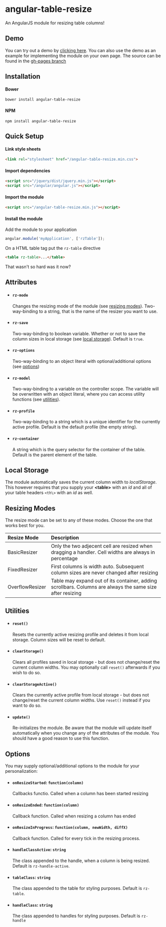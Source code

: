 # angular-table-resize
An AngularJS module for resizing table columns!

## Demo
You can try out a demo by [clicking here](https://tympanix.github.io/angular-table-resize/). You can also use the demo as an example for implementing the module on your own page. The source can be found in the [gh-pages branch](https://github.com/Tympanix/angular-table-resize/tree/gh-pages)

## Installation
#### Bower
```
bower install angular-table-resize
```
#### NPM
```
npm install angular-table-resize
```

## Quick Setup
#### Link style sheets
```html
<link rel="stylesheet" href="/angular-table-resize.min.css">
```

#### Import dependencies
```html
<script src="/jquery/dist/jquery.min.js"></script>
<script src="/angular/angular.js"></script>
```

#### Import the module
```html
<script src="/angular-table-resize.min.js"></script>
```

#### Install the module
Add the module to your application
```javascript
angular.module('myApplication', ['rzTable']);
```

On a HTML table tag put the `rz-table` directive
```html
<table rz-table>...</table>
```

That wasn't so hard was it now?

## Attributes
* #### `rz-mode`
  Changes the resizing mode of the module (see [resizing modes](#resizing-modes)). Two-way-binding to a string, that is the name of the resizer you want to use.
  
* #### `rz-save`
  Two-way-binding to boolean variable. Whether or not to save the column sizes in local storage (see [local storage](#local-storage)). Default is `true`.
  
* #### `rz-options`
  Two-way-binding to an object literal with optional/additional options (see [options](#options))
  
* #### `rz-model`
  Two-way-binding to a variable on the controller scope. The variable will be overwritten with an object literal, where you can access utility functions (see [utilities](#utilities)).
  
* #### `rz-profile`
  Two-way-binding to a string which is a unique identifier for the currently active profile. Default is the default profile (the empty string).
  
* #### `rz-container`
  A string which is the query selector for the container of the table. Default is the parent element of the table.
  
## Local Storage
The module automatically saves the current column width to *localStorage*. This however requires that you supply your **\<table\>** with an *id* and all of your table headers `<th\>` with an *id* as well.

## Resizing Modes
The resize mode can be set to any of these modes. Choose the one that works best for you.

| Resize Mode       | Description          |
| :---------------- |:--------------|
| BasicResizer      | Only the two adjecent cell are resized when dragging a handler. Cell widths are always in percentage          |
| FixedResizer      | First columns is width auto. Subsequent column sizes are never changed after resizing                         |
| OverflowResizer   | Table may expand out of its container, adding scrollbars. Columns are always the same size after resizing     |

## Utilities  
* #### `reset()`
  Resets the currently active resizing profile and deletes it from local storage. Column sizes will be reset to default.
  
* #### `clearStorage()`
  Clears all profiles saved in local storage - but does not change/reset the current column widths. You may optionally call `reset()` afterwards if you wish to do so.
  
* #### `clearStorageActive()`
  Clears the currently active profile from local storage - but does not change/reset the current column widths. Use `reset()` instead if you want to do so.

* #### `update()`
  Re-initializes the module. Be aware that the module will update itself automatically when you change any of the attributes of the module. You should have a good reason to use this function.

## Options
You may supply optional/additional options to the module for your personalization:

* #### `onResizeStarted`: `function(column)`
  Callbacks functio. Called when a column has been started resizing
  
* #### `onResizeEnded`: `function(column)`
  Callback function. Called when resizing a column has ended
  
* #### `onResizeInProgress`: `function(column, newWidth, diffX)`
  Callback function. Called for every tick in the resizing process.
  
* #### `handleClassActive`: `string`
  The class appended to the handle, when a column is being resized. Default is `rz-handle-active`.
  
* #### `tableClass`: `string`
  The class appended to the table for styling purposes. Default is `rz-table`.
  
* #### `handleClass`: `string`
  The class appended to handles for styling purposes. Default is `rz-handle`

